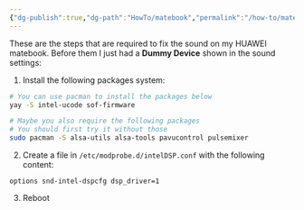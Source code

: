 ```yaml
---
{"dg-publish":true,"dg-path":"HowTo/matebook","permalink":"/how-to/matebook/","tags":["notes/fern"],"noteIcon":"fern","created":"2025-06-26 17:44","updated":"2025-06-26 18:31"}
---
```


These are the steps that are required to fix the sound on my HUAWEI matebook. Before them I just had a **Dummy Device** shown in the sound settings:

1. Install the following packages system:
```bash
# You can use pacman to install the packages below
yay -S intel-ucode sof-firmware

# Maybe you also require the following packages
# You should first try it without those
sudo pacman -S alsa-utils alsa-tools pavucontrol pulsemixer
```

2. Create a file in `/etc/modprobe.d/intelDSP.conf` with the following content:
```
options snd-intel-dspcfg dsp_driver=1
```

3. Reboot